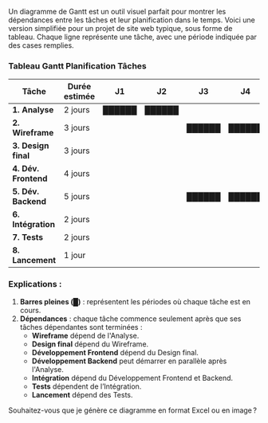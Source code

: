 Un diagramme de Gantt est un outil visuel parfait pour montrer les dépendances entre les tâches et leur planification dans le temps. Voici une version simplifiée pour un projet de site web typique, sous forme de tableau. Chaque ligne représente une tâche, avec une période indiquée par des cases remplies.

### Tableau Gantt Planification Tâches

| **Tâche**                | **Durée estimée** | **J1** | **J2** | **J3** | **J4** | **J5** | **J6** | **J7** | **J8** | **J9** | **J10** |
|--------------------------|-------------------|--------|--------|--------|--------|--------|--------|--------|--------|--------|---------|
| **1. Analyse**           | 2 jours          | ██████ | ██████ |        |        |        |        |        |        |        |         |
| **2. Wireframe**         | 3 jours          |        |        | ██████ | ██████ | ██████ |        |        |        |        |         |
| **3. Design final**      | 3 jours          |        |        |        |        | ██████ | ██████ | ██████ |        |        |         |
| **4. Dév. Frontend**     | 4 jours          |        |        |        |        |        | ██████ | ██████ | ██████ | ██████ |         |
| **5. Dév. Backend**      | 5 jours          |        |        | ██████ | ██████ | ██████ | ██████ | ██████ |        |        |         |
| **6. Intégration**       | 2 jours          |        |        |        |        |        |        |        | ██████ | ██████ |         |
| **7. Tests**             | 2 jours          |        |        |        |        |        |        |        |        | ██████ | ██████   |
| **8. Lancement**         | 1 jour           |        |        |        |        |        |        |        |        |        | ████████ |

### Explications :
1. **Barres pleines (█)** : représentent les périodes où chaque tâche est en cours.
2. **Dépendances** : chaque tâche commence seulement après que ses tâches dépendantes sont terminées :
   - **Wireframe** dépend de l'Analyse.
   - **Design final** dépend du Wireframe.
   - **Développement Frontend** dépend du Design final.
   - **Développement Backend** peut démarrer en parallèle après l'Analyse.
   - **Intégration** dépend du Développement Frontend et Backend.
   - **Tests** dépendent de l’Intégration.
   - **Lancement** dépend des Tests.

Souhaitez-vous que je génère ce diagramme en format Excel ou en image ?